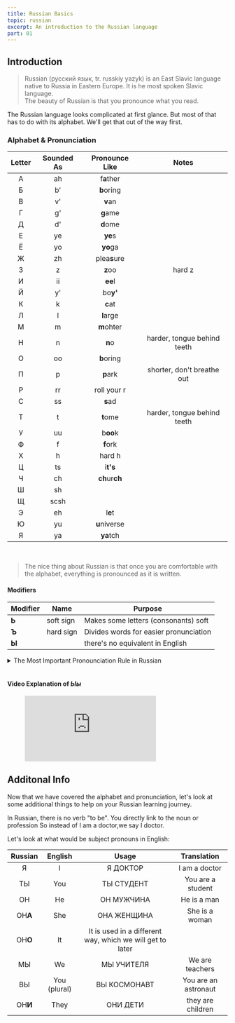 ```yaml
---
title: Russian Basics
topic: russian
excerpt: An introduction to the Russian language
part: 01
---
```


## Introduction

> Russian (русский язык, tr. russkiy yazyk) is an East Slavic language native to Russia in Eastern Europe. It is he most spoken Slavic language.  
> The beauty of Russian is that you pronounce what you read.

The Russian language looks complicated at first glance. But most of that has to do with its alphabet. We'll get that out of the way first.

### Alphabet & Pronunciation

| Letter | Sounded As | Pronounce Like |            Notes            |
| :----: | :--------: | :------------: | :-------------------------: |
|   А    |     ah     |   f**a**ther   |                             |
|   Б    |     b'     |   **b**oring   |                             |
|   В    |     v'     |    **v**an     |                             |
|   Г    |     g'     |    **g**ame    |                             |
|   Д    |     d'     |    **d**ome    |                             |
|   Е    |     ye     |    **ye**s     |                             |
|   Ё    |     yo     |    **yo**ga    |                             |
|   Ж    |     zh     |  plea**s**ure  |                             |
|   З    |     z      |    **z**oo     |           hard z            |
|   И    |     ii     |    **ee**l     |                             |
|   Й    |     y'     |    bo**y'**    |                             |
|   К    |     k      |    **c**at     |                             |
|   Л    |     l      |   **l**arge    |                             |
|   М    |     m      |   **m**ohter   |                             |
|   Н    |     n      |     **n**o     | harder, tongue behind teeth |
|   О    |     oo     |   **b**oring   |                             |
|   П    |     p      |    **p**ark    | shorter, don't breathe out  |
|   Р    |     rr     |  roll your r   |                             |
|   С    |     ss     |    **s**ad     |                             |
|   Т    |     t      |    **t**ome    | harder, tongue behind teeth |
|   У    |     uu     |    b**oo**k    |                             |
|   Ф    |     f      |    **f**ork    |                             |
|   Х    |     h      |     hard h     |                             |
|   Ц    |     ts     |    i**t's**    |                             |
|   Ч    |     ch     | **ch**ur**ch** |                             |
|   Ш    |     sh     |                |                             |
|   Щ    |    scsh    |                |                             |
|   Э    |     eh     |    l**e**t     |                             |
|   Ю    |     yu     |  **u**niverse  |                             |
|   Я    |     ya     |   **ya**tch    |

<br/>

> The nice thing about Russian is that once you are comfortable with the alphabet, everything is pronounced as it is written.

#### Modifiers

| Modifier | Name      | Purpose                                |
| -------- | --------- | -------------------------------------- |
| **Ь**    | soft sign | Makes some letters (consonants) soft   |
| **Ъ**    | hard sign | Divides words for easier pronunciation |
| **Ы**    |           | there's no equivalent in English       |

<details>
<summary markdown="span">The Most Important Pronounciation Rule in Russian</summary>
<b>NO ONE CARES!</b>
</details>

<br/>

#### Video Explanation of _Ыы_

<figure className="video_container">
  <iframe  src="https://www.youtube.com/embed/w9hogVBFECQ"  frameBorder={0} allowFullScreen={true}> </iframe>
</figure>

## Additonal Info

Now that we have covered the alphabet and pronunciation, let's look at some additional things to help on your Russian learning journey.

In Russian, there is no verb "to be". You directly link to the noun or profession
So instead of I am a doctor,we say I doctor.

Let's look at what would be subject pronouns in English:

| Russian |   English    |                           Usage                           |     Translation      |
| :-----: | :----------: | :-------------------------------------------------------: | :------------------: |
|    Я    |      I       |                         Я ДОКТОР                          |    I am a doctor     |
|   ТЫ    |     You      |                        ТЫ СТУДЕНТ                         |  You are a student   |
|   ОН    |      He      |                        ОН МУЖЧИНА                         |     He is a man      |
| ОН**А** |     She      |                        ОНА ЖЕНЩИНА                        |    She is a woman    |
| ОН**О** |      It      | It is used in a different way, which we will get to later |
|   МЫ    |      We      |                        МЫ УЧИТЕЛЯ                         |   We are teachers    |
|   ВЫ    | You (plural) |                       ВЫ КОСМОНАВТ                        | You are an astronaut |
| OН**И** |     They     |                         ОНИ ДЕТИ                          |  they are children   |
